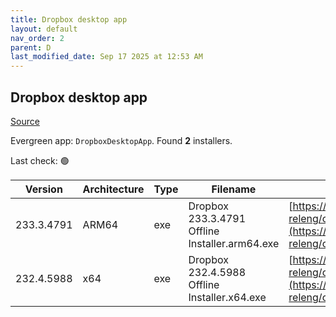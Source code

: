 ```yaml
---
title: Dropbox desktop app
layout: default
nav_order: 2
parent: D
last_modified_date: Sep 17 2025 at 12:53 AM
---
```


## Dropbox desktop app

[Source](https://www.dropbox.com/desktop)

Evergreen app: `DropboxDesktopApp`. Found **2** installers.

Last check: 🟢

| Version    | Architecture | Type | Filename                                       | URI                                                                                                                                                                                                            |
| ---------- | ------------ | ---- | ---------------------------------------------- | -------------------------------------------------------------------------------------------------------------------------------------------------------------------------------------------------------------- |
| 233.3.4791 | ARM64        | exe  | Dropbox 233.3.4791 Offline Installer.arm64.exe | [https://edge.dropboxstatic.com/dbx-releng/client/Dropbox%20233.3.4791%20Offline%20Installer.arm64.exe](https://edge.dropboxstatic.com/dbx-releng/client/Dropbox%20233.3.4791%20Offline%20Installer.arm64.exe) |
| 232.4.5988 | x64          | exe  | Dropbox 232.4.5988 Offline Installer.x64.exe   | [https://edge.dropboxstatic.com/dbx-releng/client/Dropbox%20232.4.5988%20Offline%20Installer.x64.exe](https://edge.dropboxstatic.com/dbx-releng/client/Dropbox%20232.4.5988%20Offline%20Installer.x64.exe)     |
